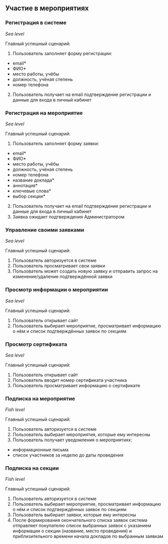 ## Участие в мероприятиях

### Регистрация в системе
*Sea level*

Главный успешный сценарий:
1. Пользователь заполняет форму регистрации:
  - email*
  - ФИО*
  - место работы, учёбы
  - должность, учёная степень
  - номер телефона
2. Пользователь получает на email подтверждение регистрации и данные для входа в личный кабинет

### Регистрация на мероприятие
*Sea level*

Главный успешный сценарий:
1. Пользователь заполняет форму заявки:
  - email*
  - ФИО*
  - место работы, учёбы
  - должность, учёная степень
  - номер телефона
  - название доклада*
  - аннотация*
  - ключевые слова*
  - выбор секции*
2. Пользователь получает на email подтверждение регистрации и данные для входа в личный кабинет
3. Заявка ожидает подтверждения Администратором

### Управление своими заявками
*Sea level*

Главный успешный сценарий:
1. Пользователь авторизуется в системе
2. Пользователь просматривает свои заявки
3. Пользователь может создать новую заявку и отправить запрос на изменение/удаление подтверждённой заявки

### Просмотр информации о мероприятии
*Sea level*

Главный успешный сценарий:
1. Пользователь открывает сайт
2. Пользователь выбирает мероприятие, просматривает информацию о нём и список подтверждённых заявок по секциям

### Просмотр сертификата
*Sea level*

Главный успешный сценарий:
1. Пользователь открывает сайт
2. Пользователь вводит номер сертификата участника
3. Пользователь просматривает информацию о сертификате

### Подписка на мероприятие
*Fish level*

Главный успешный сценарий:
1. Пользователь авторизуется в системе
2. Пользователь выбирает мероприятия, которые ему интересны
3. Пользователь получает уведомления о мероприятиях:
  - информационные письма
  - список участников за неделю до даты проведения

### Подписка на секции
*Fish level*

Главный успешный сценарий:
1. Пользователь авторизуется в системе
2. Пользователь выбирает мероприятие, просматривает информацию о нём и список подтверждённых заявок по секциям
3. Пользователь выбирает заявки, которые ему интересны
4. После формирования окончательного списка заявок система отправляет покупателю список выбранных заявок с указанием информации о секции (название, место проведения) и приблизительного времени начала докладов по выбранным заявкам